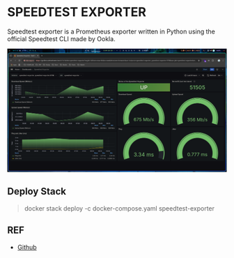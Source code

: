# SPEEDTEST EXPORTER
Speedtest exporter is a Prometheus exporter written in Python using the official Speedtest CLI made by Ookla.

![grafana](../../../../static/images/speedtest-exporter-dashboard.png)

## Deploy Stack

> docker stack deploy -c docker-compose.yaml speedtest-exporter

## REF
- [Github](https://github.com/MiguelNdeCarvalho/speedtest-exporter)

